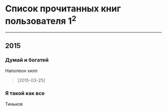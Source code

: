 # Список прочитанных книг пользователя 1<sup>2</sup>
---

## 2015

### Думай и богатей
Наполеон хилл
> [2015-03-25] 


### Я такой как все
Тиньков



